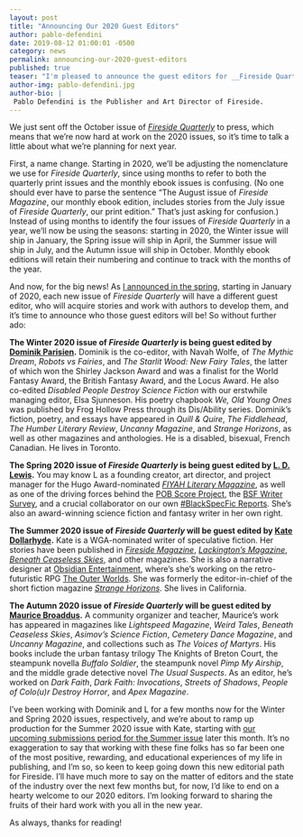 ```yaml
---
layout: post
title: "Announcing Our 2020 Guest Editors"
author: pablo-defendini
date: 2019-08-12 01:00:01 -0500
category: news
permalink: announcing-our-2020-guest-editors
published: true
teaser: "I'm pleased to announce the guest editors for __Fireside Quarterly__ in 2020."
author-img: pablo-defendini.jpg
author-bio: |
 Pablo Defendini is the Publisher and Art Director of Fireside.
---
```

We just sent off the October issue of [_Fireside Quarterly_](https://firesidefiction.com/subscribe) to press, which means that we’re now hard at work on the 2020 issues, so it’s time to talk a little about what we’re planning for next year.

First, a name change. Starting in 2020, we’ll be adjusting the nomenclature we use for _Fireside Quarterly_, since using months to refer to both the quarterly print issues and the monthly ebook issues is confusing. (No one should ever have to parse the sentence “The August issue of _Fireside Magazine_, our monthly ebook edition, includes stories from the July issue of _Fireside Quarterly_, our print edition.” That’s just asking for confusion.) Instead of using months to identify the four issues of _Fireside Quarterly_ in a year, we’ll now be using the seasons: starting in 2020, the Winter issue will ship in January, the Spring issue will ship in April, the Summer issue will ship in July, and the Autumn issue will ship in October. Monthly ebook editions will retain their numbering and continue to track with the months of the year.

And now, for the big news! As [I announced in the spring](https://firesidefiction.com/editorial-changes-at-fireside), starting in January of 2020, each new issue of _Fireside Quarterly_ will have a different guest editor, who will acquire stories and work with authors to develop them, and it’s time to announce who those guest editors will be! So without further ado:

**The Winter 2020 issue of _Fireside Quarterly_ is being guest edited by [Dominik Parisien](https://twitter.com/domparisien).**
Dominik is the co-editor, with Navah Wolfe, of _The Mythic Dream_, _Robots vs Fairies_, and _The Starlit Wood: New Fairy Tales_, the latter of which won the Shirley Jackson Award and was a finalist for the World Fantasy Award, the British Fantasy Award, and the Locus Award. He also co-edited _Disabled People Destroy Science Fiction_ with our erstwhile managing editor, Elsa Sjunneson. His poetry chapbook _We, Old Young Ones_ was published by Frog Hollow Press through its Dis/Ability series. Dominik’s fiction, poetry, and essays have appeared in _Quill & Quire_, _The Fiddlehead_, _The Humber Literary Review_, _Uncanny Magazine_, and _Strange Horizons_, as well as other magazines and anthologies. He is a disabled, bisexual, French Canadian. He lives in Toronto.

**The Spring 2020 issue of _Fireside Quarterly_ is being guest edited by [L. D. Lewis](https://twitter.com/ellethevillain).**
You may know L as a founding creator, art director, and project manager for the Hugo Award-nominated [_FIYAH Literary Magazine_](https://www.fiyahlitmag.com), as well as one of the driving forces behind the [POB Score Project](https://www.fiyahlitmag.com/blackspecfic/the-pob-score-project/), the [BSF Writer Survey](https://www.fiyahlitmag.com/blackspecfic/bsfreport-2018/), and a crucial collaborator on our own [#BlackSpecFic Reports](https://firesidefiction.com/blackspecfic). She’s also an award-winning science fiction and fantasy writer in her own right.

**The Summer 2020 issue of _Fireside Quarterly_ will be guest edited by [Kate Dollarhyde](https://twitter.com/keightdee).**
Kate is a WGA-nominated writer of speculative fiction. Her stories have been published in [_Fireside Magazine_](https://firesidefiction.com/a-taxonomy-of-hurts), [_Lackington’s Magazine_](https://lackingtons.com/2018/04/30/lamplighters-eve-by-kate-dollarhyde/), [_Beneath Ceaseless Skies_](http://www.beneath-ceaseless-skies.com/stories/a-marvelous-deal/), and other magazines. She is also a narrative designer at [Obsidian Entertainment](https://www.obsidian.net/), where’s she’s working on the retro-futuristic RPG [The Outer Worlds](https://outerworlds.obsidian.net/). She was formerly the editor-in-chief of the short fiction magazine [_Strange Horizons_](http://strangehorizons.com/). She lives in California.

**The Autumn 2020 issue of _Fireside Quarterly_ will be guest edited by [Maurice Broaddus](https://twitter.com/MauriceBroaddus).**
A community organizer and teacher, Maurice’s work has appeared in magazines like _Lightspeed Magazine_, _Weird Tales_, _Beneath Ceaseless Skies_, _Asimov’s Science Fiction_, _Cemetery Dance Magazine_, and _Uncanny Magazine_, and collections such as _The Voices of Martyrs_. His books include the urban fantasy trilogy The Knights of Breton Court, the steampunk novella _Buffalo Soldier_, the steampunk novel _Pimp My Airship_, and the middle grade detective novel _The Usual Suspects_. As an editor, he’s worked on _Dark Faith_, _Dark Faith: Invocations_, _Streets of Shadows_, _People of Colo(u)r Destroy Horror_, and _Apex Magazine_.

I’ve been working with Dominik and L for a few months now for the Winter and Spring 2020 issues, respectively, and we’re about to ramp up production for the Summer 2020 issue with Kate, starting with [our upcoming submissions period for the Summer issue](https://firesidefiction.com/submissions#short-stories) later this month. It’s no exaggeration to say that working with these fine folks has so far been one of the most positive, rewarding, and educational experiences of my life in publishing, and I’m so, so keen to keep going down this new editorial path for Fireside. I’ll have much more to say on the matter of editors and the state of the industry over the next few months but, for now, I’d like to end on a hearty welcome to our 2020 editors. I’m looking forward to sharing the fruits of their hard work with you all in the new year.

As always, thanks for reading!
